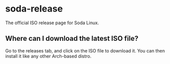 # soda-release
The official ISO release page for Soda Linux.

## Where can I download the latest ISO file?

Go to the releases tab, and click on the ISO file to download it. You can then install it like any other Arch-based distro.
